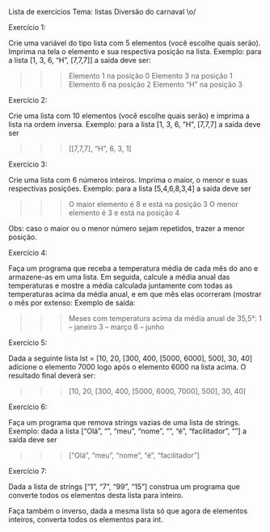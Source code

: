 Lista de exercícios
Tema: listas
Diversão do carnaval \o/

Exercício 1:

Crie uma variável do tipo lista com 5 elementos (você escolhe quais serão). Imprima na tela o elemento e sua respectiva posição na lista. Exemplo: para a lista [1, 3, 6, “H”, [7,7,7]] a saída deve ser:
>>> Elemento 1 na posição 0
>>> Elemento 3 na posição 1
>>> Elemento 6 na posição 2
>>> Elemento “H” na posição 3


Exercício 2:

Crie uma lista com 10 elementos (você escolhe quais serão) e imprima a lista na ordem inversa. Exemplo: para a lista [1, 3, 6, “H”, [7,7,7] a saída deve ser
>>> [[7,7,7], “H”, 6, 3, 1]


Exercício 3:

Crie uma lista com 6 números inteiros. Imprima o maior, o menor e suas respectivas posições. Exemplo: para a lista [5,4,6,8,3,4] a saída deve ser
>>> O maior elemento é 8 e está na posição 3
>>> O menor elemento é 3 e está na posição 4

Obs: caso o maior ou o menor número sejam repetidos, trazer a menor posição.


Exercício 4:

Faça um programa que receba a temperatura média de cada mês do ano e armazene-as em uma lista. Em seguida, calcule a média anual das temperaturas e mostre a média calculada juntamente com todas as temperaturas acima da média anual, e em que mês elas ocorreram (mostrar o mês por extenso: Exemplo de saída:
>>> Meses com temperatura acima da média anual de 35,5°:
>>> 1 – janeiro
>>> 3 – março
>>> 6 – junho






Exercício 5:

Dada a seguinte lista lst = [10, 20, [300, 400, [5000, 6000], 500], 30, 40] adicione o elemento 7000 logo após o elemento 6000 na lista acima. O resultado final deverá ser:
>>> [10, 20, [300, 400, [5000, 6000, 7000], 500], 30, 40]


Exercício 6:

Faça um programa que remova strings vazias de uma lista de strings. Exemplo: dada a lista [“Olá”, “”, “meu”, “nome”, “”, “é”, “facilitador”, “”] a saída deve ser
>>> [“Olá”, “meu”, “nome”, “é”, “facilitador”]


Exercício 7:

Dada a lista de strings [“1”, “7”, “99”, “15”] construa um programa que converte todos os elementos desta lista para inteiro.

Faça também o inverso, dada a mesma lista só que agora de elementos inteiros, converta todos os elementos para int.


